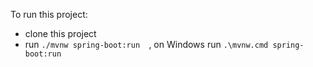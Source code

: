 To run this project:
- clone this project
- run `./mvnw spring-boot:run  `, on Windows run `.\mvnw.cmd spring-boot:run`
